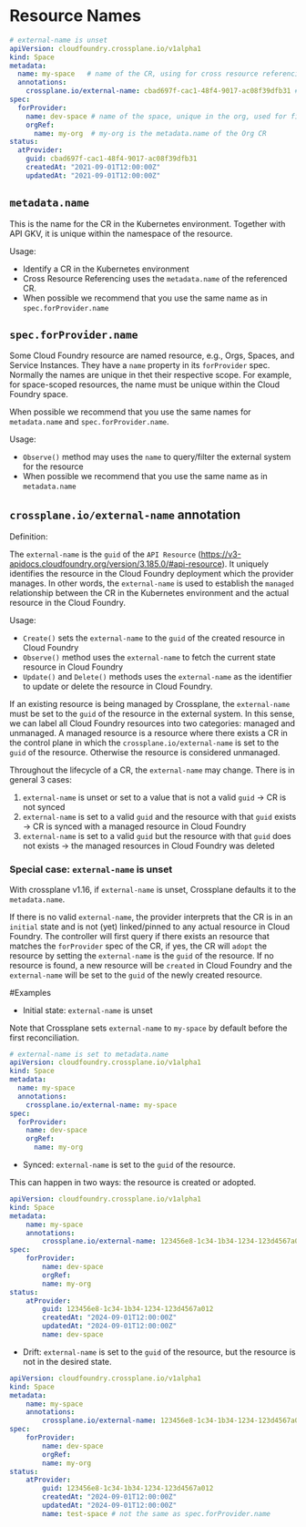 # Resource Names

```yaml
# external-name is unset
apiVersion: cloudfoundry.crossplane.io/v1alpha1
kind: Space
metadata:
  name: my-space   # name of the CR, using for cross resource referencing
  annotations:
    crossplane.io/external-name: cbad697f-cac1-48f4-9017-ac08f39dfb31 # guid of the space in the external system
spec:
  forProvider:
    name: dev-space # name of the space, unique in the org, used for filtering
    orgRef:
      name: my-org  # my-org is the metadata.name of the Org CR
status:
  atProvider:
    guid: cbad697f-cac1-48f4-9017-ac08f39dfb31
    createdAt: "2021-09-01T12:00:00Z"
    updatedAt: "2021-09-01T12:00:00Z"
```

## `metadata.name`

This is the name for the CR in the Kubernetes environment. Together with API GKV, it is unique within the namespace of the resource.

Usage:

- Identify a CR in the Kubernetes environment
- Cross Resource Referencing uses the `metadata.name` of the referenced CR.
- When possible we recommend that you use the same name as in `spec.forProvider.name`

## `spec.forProvider.name`

Some Cloud Foundry resource are named resource, e.g., Orgs, Spaces, and Service Instances. They have a `name` property in its `forProvider` spec. Normally the names  are unique in thet their respective scope. For example, for space-scoped resources, the name must be unique within the Cloud Foundry space.

When possible we recommend that you use the same names for `metadata.name` and `spec.forProvider.name`.

Usage:

- `Observe()` method may uses the `name` to query/filter the external system for the resource
- When possible we recommend that you use the same name as in `metadata.name` 


## `crossplane.io/external-name` annotation

Definition:

The `external-name` is the `guid` of the `API Resource` (https://v3-apidocs.cloudfoundry.org/version/3.185.0/#api-resource). It uniquely identifies the resource in the Cloud Foundry deployment which the provider manages. In other words, the `external-name` is used to establish the `managed` relationship between the CR in the Kubernetes environment and the actual resource in the Cloud Foundry.

Usage:
- `Create()` sets the `external-name` to the `guid` of the created resource in Cloud Foundry
- `Observe()` method uses the `external-name` to fetch the current state resource in Cloud Foundry
- `Update()` and `Delete()` methods uses the `external-name`  as the identifier to update or delete the resource in Cloud Foundry.

If an existing resource is being managed by Crossplane, the `external-name` must be set to the `guid` of the resource in the external system. In this sense, we can label all Cloud Foundry resources into two categories: managed and unmanaged. A managed resource is a resource where there exists a CR in the control plane in which the `crossplane.io/external-name` is set to the `guid` of the resource. Otherwise the resource is considered unmanaged.


Throughout the lifecycle of a CR, the `external-name` may change.  There is in general 3 cases:

1. `external-name` is unset or set to a value that is not a valid `guid` -> CR is not synced
2. `external-name` is set to a valid `guid` and the resource with that `guid` exists -> CR is synced with a managed resource in Cloud Foundry
3. `external-name` is set to a valid `guid` but the resource with that `guid` does not exists -> the managed resources in Cloud Foundry was deleted

### Special case: `external-name` is unset

With crossplane v1.16, if `external-name` is unset, Crossplane defaults it to the `metadata.name`.

If there is no valid `external-name`, the provider interprets that the CR is in an `initial` state and is not (yet) linked/pinned to any actual resource in Cloud Foundry. The controller will first query if there exists an resource that matches the `forProvider` spec of the CR, if yes, the CR will `adopt` the resource by setting the `external-name` is the `guid` of the resource. If no resource is found, a new resource will be `created` in Cloud Foundry and the `external-name` will be set to the `guid` of the newly created resource.

#Examples

- Initial state: `external-name` is unset

Note that Crossplane sets `external-name` to `my-space` by default before the first reconciliation. 

```yaml
# external-name is set to metadata.name
apiVersion: cloudfoundry.crossplane.io/v1alpha1
kind: Space
metadata:
  name: my-space
  annotations:
    crossplane.io/external-name: my-space
spec:
  forProvider:
    name: dev-space
    orgRef:
      name: my-org
```

- Synced: `external-name` is set to the `guid` of the resource. 

This can happen in two ways: the resource is created or adopted.

```yaml
apiVersion: cloudfoundry.crossplane.io/v1alpha1
kind: Space
metadata:
    name: my-space
    annotations:
        crossplane.io/external-name: 123456e8-1c34-1b34-1234-123d4567a012
spec:
    forProvider:
        name: dev-space
        orgRef:
        name: my-org  
status:
    atProvider:
        guid: 123456e8-1c34-1b34-1234-123d4567a012
        createdAt: "2024-09-01T12:00:00Z"
        updatedAt: "2024-09-01T12:00:00Z"
        name: dev-space
```

- Drift: `external-name` is set to the `guid` of the resource, but the resource is not in the desired state.

```yaml
apiVersion: cloudfoundry.crossplane.io/v1alpha1
kind: Space
metadata:
    name: my-space
    annotations:
        crossplane.io/external-name: 123456e8-1c34-1b34-1234-123d4567a012
spec:
    forProvider:
        name: dev-space
        orgRef:
        name: my-org
status: 
    atProvider:
        guid: 123456e8-1c34-1b34-1234-123d4567a012
        createdAt: "2024-09-01T12:00:00Z"
        updatedAt: "2024-09-01T12:00:00Z"
        name: test-space # not the same as spec.forProvider.name
```